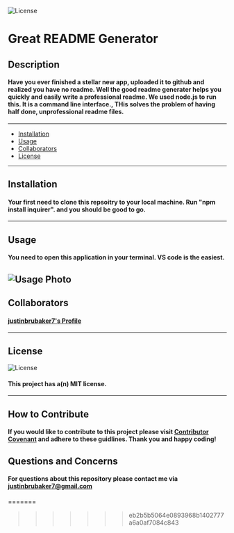 

  ![License](https://img.shields.io/badge/License-MIT-blue)
  # Great README Generator

  ## Description
  #### Have you ever finished a stellar new app, uploaded it to github and realized you have no readme. Well the good readme generater helps you quickly and easily write a professional readme. We used node.js to run this. It is a command line interface., THis solves the problem of having half done, unprofessional readme files.
  ------------------------------------------------------

- [Installation](#installation)
- [Usage](#usage)
- [Collaborators](#Collaborators)
- [License](#license)
------------------------------------------------------

  ## Installation
  #### Your first need to clone this repsoitry to your local machine. Run "npm install inquirer". and you should be good to go.
  ------------------------------------------------------
  ## Usage
  #### You need to open this application in your terminal. VS code is the easiest.
  ![Usage Photo]()
  ------------------------------------------------------
  ## Collaborators
  #### <a href='https://github.com/justinbrubaker7'>justinbrubaker7's Profile</a>
  ------------------------------------------------------
  ## License
  ![License](https://img.shields.io/badge/License-MIT-blue)
  #### This project has a(n) MIT license. 

 
  ------------------------------------------------------
  ## How to Contribute
  #### If you would like to contribute to this project please visit [Contributor Covenant](https://www.contributor-covenant.org/) and adhere to these guidlines. Thank you and happy coding!

  ## Questions and Concerns
  #### For questions about this repository please contact me via justinbrubaker7@gmail.com
  
=======

>>>>>>> eb2b5b5064e0893968b1402777a6a0af7084c843
